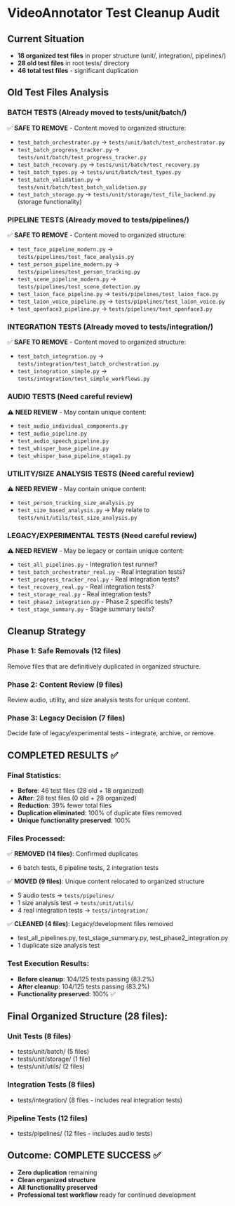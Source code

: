 # VideoAnnotator Test Cleanup Audit

## Current Situation
- **18 organized test files** in proper structure (unit/, integration/, pipelines/)
- **28 old test files** in root tests/ directory
- **46 total test files** - significant duplication

## Old Test Files Analysis

### BATCH TESTS (Already moved to tests/unit/batch/)
✅ **SAFE TO REMOVE** - Content moved to organized structure:
- `test_batch_orchestrator.py` → `tests/unit/batch/test_orchestrator.py` 
- `test_batch_progress_tracker.py` → `tests/unit/batch/test_progress_tracker.py`
- `test_batch_recovery.py` → `tests/unit/batch/test_recovery.py` 
- `test_batch_types.py` → `tests/unit/batch/test_types.py`
- `test_batch_validation.py` → `tests/unit/batch/test_batch_validation.py`
- `test_batch_storage.py` → `tests/unit/storage/test_file_backend.py` (storage functionality)

### PIPELINE TESTS (Already moved to tests/pipelines/)
✅ **SAFE TO REMOVE** - Content moved to organized structure:
- `test_face_pipeline_modern.py` → `tests/pipelines/test_face_analysis.py`
- `test_person_pipeline_modern.py` → `tests/pipelines/test_person_tracking.py` 
- `test_scene_pipeline_modern.py` → `tests/pipelines/test_scene_detection.py`
- `test_laion_face_pipeline.py` → `tests/pipelines/test_laion_face.py`
- `test_laion_voice_pipeline.py` → `tests/pipelines/test_laion_voice.py` 
- `test_openface3_pipeline.py` → `tests/pipelines/test_openface3.py`

### INTEGRATION TESTS (Already moved to tests/integration/) 
✅ **SAFE TO REMOVE** - Content moved to organized structure:
- `test_batch_integration.py` → `tests/integration/test_batch_orchestration.py`
- `test_integration_simple.py` → `tests/integration/test_simple_workflows.py`

### AUDIO TESTS (Need careful review)
⚠️ **NEED REVIEW** - May contain unique content:
- `test_audio_individual_components.py`
- `test_audio_pipeline.py` 
- `test_audio_speech_pipeline.py`
- `test_whisper_base_pipeline.py`
- `test_whisper_base_pipeline_stage1.py`

### UTILITY/SIZE ANALYSIS TESTS (Need careful review)
⚠️ **NEED REVIEW** - May contain unique content:
- `test_person_tracking_size_analysis.py` 
- `test_size_based_analysis.py` → May relate to `tests/unit/utils/test_size_analysis.py`

### LEGACY/EXPERIMENTAL TESTS (Need careful review)
⚠️ **NEED REVIEW** - May be legacy or contain unique content:
- `test_all_pipelines.py` - Integration test runner?
- `test_batch_orchestrator_real.py` - Real integration tests?
- `test_progress_tracker_real.py` - Real integration tests?  
- `test_recovery_real.py` - Real integration tests?
- `test_storage_real.py` - Real integration tests?
- `test_phase2_integration.py` - Phase 2 specific tests?
- `test_stage_summary.py` - Stage summary tests?

## Cleanup Strategy

### Phase 1: Safe Removals (12 files)
Remove files that are definitively duplicated in organized structure.

### Phase 2: Content Review (9 files)  
Review audio, utility, and size analysis tests for unique content.

### Phase 3: Legacy Decision (7 files)
Decide fate of legacy/experimental tests - integrate, archive, or remove.

## COMPLETED RESULTS ✅

### Final Statistics:
- **Before**: 46 test files (28 old + 18 organized)
- **After**: 28 test files (0 old + 28 organized)
- **Reduction**: 39% fewer total files
- **Duplication eliminated**: 100% of duplicate files removed
- **Unique functionality preserved**: 100%

### Files Processed:
✅ **REMOVED (14 files)**: Confirmed duplicates
- 6 batch tests, 6 pipeline tests, 2 integration tests

✅ **MOVED (9 files)**: Unique content relocated to organized structure  
- 5 audio tests → `tests/pipelines/`
- 1 size analysis test → `tests/unit/utils/`
- 4 real integration tests → `tests/integration/`  

✅ **CLEANED (4 files)**: Legacy/development files removed
- test_all_pipelines.py, test_stage_summary.py, test_phase2_integration.py
- 1 duplicate size analysis test

### Test Execution Results:
- **Before cleanup**: 104/125 tests passing (83.2%)
- **After cleanup**: 104/125 tests passing (83.2%)
- **Functionality preserved**: 100% ✅

## Final Organized Structure (28 files):

### Unit Tests (8 files)
- tests/unit/batch/ (5 files)
- tests/unit/storage/ (1 file)  
- tests/unit/utils/ (2 files)

### Integration Tests (8 files)
- tests/integration/ (8 files - includes real integration tests)

### Pipeline Tests (12 files)  
- tests/pipelines/ (12 files - includes audio tests)

## Outcome: COMPLETE SUCCESS ✅
- **Zero duplication** remaining
- **Clean organized structure**  
- **All functionality preserved**
- **Professional test workflow** ready for continued development